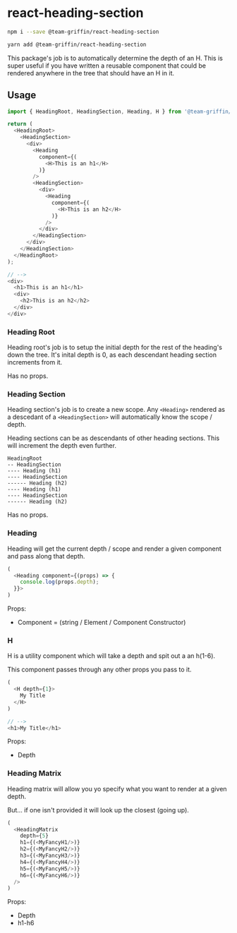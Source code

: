 # react-heading-section

```sh
npm i --save @team-griffin/react-heading-section

yarn add @team-griffin/react-heading-section
```

This package's job is to automatically determine the depth of an H.
This is super useful if you have written a reusable component that could be rendered anywhere in the tree that should have an H in it.

## Usage

```javascript
import { HeadingRoot, HeadingSection, Heading, H } from '@team-griffin/react-heading-section';

return (
  <HeadingRoot>
    <HeadingSection>
      <div>
        <Heading
          component={(
            <H>This is an h1</H>
          )}
        />
        <HeadingSection>
          <div>
            <Heading
              component={(
                <H>This is an h2</H>
              )}
            />
          </div>
        </HeadingSection>
      </div>
    </HeadingSection>
  </HeadingRoot>
);

// -->
<div>
  <h1>This is an h1</h1>
  <div>
    <h2>This is an h2</h2>
  </div>
</div>

```

### Heading Root

Heading root's job is to setup the initial depth for the rest of the heading's down the tree.
It's inital depth is 0, as each descendant heading section increments from it.

Has no props.

### Heading Section

Heading section's job is to create a new scope. Any `<Heading>` rendered as a descedant of a `<HeadingSection>` will automatically know the scope / depth.

Heading sections can be as descendants of other heading sections. This will increment the depth even further.

```
HeadingRoot
-- HeadingSection
---- Heading (h1)
---- HeadingSection
------ Heading (h2)
---- Heading (h1)
---- HeadingSection
------ Heading (h2)
```

Has no props.

### Heading

Heading will get the current depth / scope and render a given component and pass along that depth.

```javascript
(
  <Heading component={(props) => {
    console.log(props.depth);
  }}>
)
```

Props:

- Component = (string / Element / Component Constructor)

### H

H is a utility component which will take a depth and spit out a an h(1-6).

This component passes through any other props you pass to it.

```javascript
(
  <H depth={1}>
    My Title
  </H>
)

// -->
<h1>My Title</h1>
```

Props:

- Depth

### Heading Matrix

Heading matrix will allow you yo specify what you want to render at a given depth.

But... if one isn't provided it will look up the closest (going up).

```javascript
(
  <HeadingMatrix
    depth={5}
    h1={(<MyFancyH1/>)}
    h2={(<MyFancyH2/>)}
    h3={(<MyFancyH3/>)}
    h4={(<MyFancyH4/>)}
    h5={(<MyFancyH5/>)}
    h6={(<MyFancyH6/>)}
  />
)
```

Props:

- Depth
- h1-h6